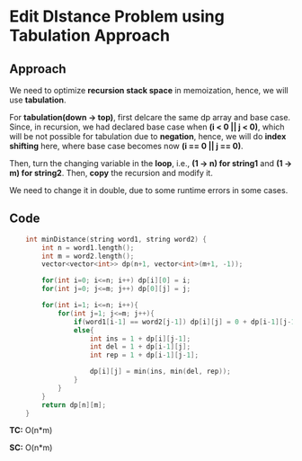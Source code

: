 # Edit DIstance Problem using Tabulation Approach

## Approach

We need to optimize **recursion stack space** in memoization, hence, we will use **tabulation**.

For **tabulation(down -> top)**, first delcare the same dp array and base case. Since, in recursion, we had declared base case when **(i < 0 || j < 0)**, which will be not possible for tabulation due to **negation**, hence, we will do **index shifting** here, where base case becomes now **(i == 0 || j == 0)**.

Then, turn the changing variable in the **loop**, i.e., **(1 -> n) for string1** and **(1 -> m) for string2**. Then, **copy** the recursion and modify it.

We need to change it in double, due to some runtime errors in some cases.

## Code

```c++
    int minDistance(string word1, string word2) {
        int n = word1.length();
        int m = word2.length();
        vector<vector<int>> dp(n+1, vector<int>(m+1, -1));

        for(int i=0; i<=n; i++) dp[i][0] = i;
        for(int j=0; j<=m; j++) dp[0][j] = j;

        for(int i=1; i<=n; i++){
            for(int j=1; j<=m; j++){
                if(word1[i-1] == word2[j-1]) dp[i][j] = 0 + dp[i-1][j-1];
                else{
                    int ins = 1 + dp[i][j-1];
                    int del = 1 + dp[i-1][j];
                    int rep = 1 + dp[i-1][j-1];

                    dp[i][j] = min(ins, min(del, rep));
                }
            }
        }
        return dp[n][m];
    }
```

**TC:** O(n\*m)

**SC:** O(n\*m)
